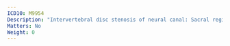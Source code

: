 ```yaml
---
ICD10: M9954
Description: "Intervertebral disc stenosis of neural canal: Sacral region"
Matters: No
Weight: 0
---
```

